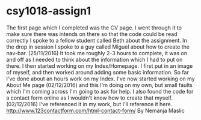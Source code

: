 # csy1018-assign1
The first page which I completed was the CV page.
I went through it to make sure there was intends on there so that the code could be read correctly
I spoke to a fellow student called Beth about the assignment. In the drop in session I spoke to a guy called
Miguel about how to create the nav-bar. (25/11/2016)
It took me roughly 2-3 hours to complete, it was on and off as I needed to think about the information
which I had to put on there.
I then started working on my Index/Homepage. I first put in an image of myself, and then worked around
adding some basic information. So far I've done about an hours work on my Index.
I've now started working on my About Me page (02/12/2016) and this I'm doing on my own, but small faults which
I'm coming across I'm going to ask for help.
I also found the code for a contact form online as I wouldn't know how to create that myself. (02/12/2016)
I've referenced it in my work, but I'll reference it here. http://www.123contactform.com/html-contact-form/
By Nemanja Maslic
